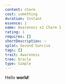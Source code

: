 ```yaml
---
content: charm
cost: something
duration: Instant
essence: 1
name: Awareness e1 Charm 1
rating: 1
requires: []
shortDescription: ~
splat: Second Sunrise
tags: []
trait: Awareness
tree: Oracle
type: Simple
---
```


Hello **world**!
